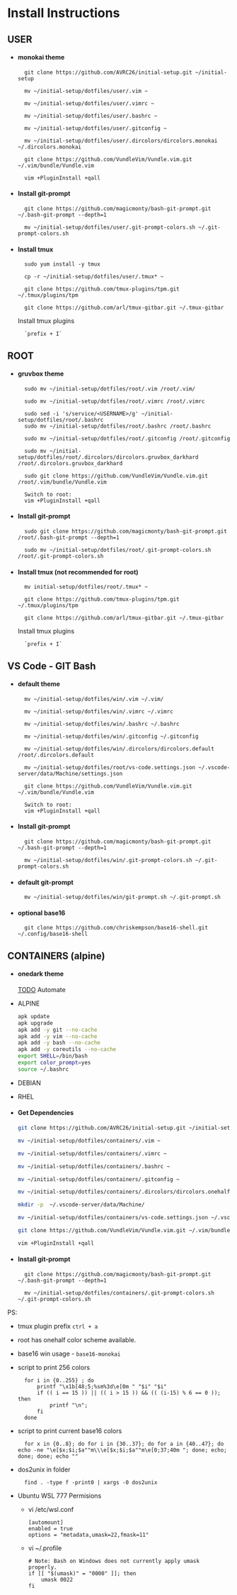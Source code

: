 # Install Instructions

## USER

-   #### monokai theme

          git clone https://github.com/AVRC26/initial-setup.git ~/initial-setup

          mv ~/initial-setup/dotfiles/user/.vim ~

          mv ~/initial-setup/dotfiles/user/.vimrc ~

          mv ~/initial-setup/dotfiles/user/.bashrc ~

          mv ~/initial-setup/dotfiles/user/.gitconfig ~

          mv ~/initial-setup/dotfiles/user/.dircolors/dircolors.monokai ~/.dircolors.monokai

          git clone https://github.com/VundleVim/Vundle.vim.git ~/.vim/bundle/Vundle.vim

          vim +PluginInstall +qall

-   #### Install git-prompt

          git clone https://github.com/magicmonty/bash-git-prompt.git ~/.bash-git-prompt --depth=1

          mv ~/initial-setup/dotfiles/user/.git-prompt-colors.sh ~/.git-prompt-colors.sh

-   #### Install tmux

          sudo yum install -y tmux

          cp -r ~/initial-setup/dotfiles/user/.tmux* ~

          git clone https://github.com/tmux-plugins/tpm.git ~/.tmux/plugins/tpm

          git clone https://github.com/arl/tmux-gitbar.git ~/.tmux-gitbar

    Install tmux plugins

          `prefix + I`

## ROOT

-   #### gruvbox theme

          sudo mv ~/initial-setup/dotfiles/root/.vim /root/.vim/

          sudo mv ~/initial-setup/dotfiles/root/.vimrc /root/.vimrc

          sudo sed -i 's/service/<USERNAME>/g' ~/initial-setup/dotfiles/root/.bashrc
          sudo mv ~/initial-setup/dotfiles/root/.bashrc /root/.bashrc

          sudo mv ~/initial-setup/dotfiles/root/.gitconfig /root/.gitconfig

          sudo mv ~/initial-setup/dotfiles/root/.dircolors/dircolors.gruvbox_darkhard /root/.dircolors.gruvbox_darkhard

          sudo git clone https://github.com/VundleVim/Vundle.vim.git /root/.vim/bundle/Vundle.vim

          Switch to root:
          vim +PluginInstall +qall

-   #### Install git-prompt

          sudo git clone https://github.com/magicmonty/bash-git-prompt.git /root/.bash-git-prompt --depth=1

          sudo mv ~/initial-setup/dotfiles/root/.git-prompt-colors.sh /root/.git-prompt-colors.sh

-   #### Install tmux (not recommended for root)

          mv initial-setup/dotfiles/root/.tmux* ~

          git clone https://github.com/tmux-plugins/tpm.git ~/.tmux/plugins/tpm

          git clone https://github.com/arl/tmux-gitbar.git ~/.tmux-gitbar

    Install tmux plugins

          `prefix + I`

## VS Code - GIT Bash

-   #### default theme

          mv ~/initial-setup/dotfiles/win/.vim ~/.vim/

          mv ~/initial-setup/dotfiles/win/.vimrc ~/.vimrc

          mv ~/initial-setup/dotfiles/win/.bashrc ~/.bashrc

          mv ~/initial-setup/dotfiles/win/.gitconfig ~/.gitconfig

          mv ~/initial-setup/dotfiles/win/.dircolors/dircolors.default /root/.dircolors.default

          mv ~/initial-setup/dotfiles/root/vs-code.settings.json ~/.vscode-server/data/Machine/settings.json

          git clone https://github.com/VundleVim/Vundle.vim.git ~/.vim/bundle/Vundle.vim

          Switch to root:
          vim +PluginInstall +qall

-   #### Install git-prompt

          git clone https://github.com/magicmonty/bash-git-prompt.git ~/.bash-git-prompt --depth=1

          mv ~/initial-setup/dotfiles/win/.git-prompt-colors.sh ~/.git-prompt-colors.sh

-   #### default git-prompt

          mv ~/initial-setup/dotfiles/win/git-prompt.sh ~/.git-prompt.sh

-   #### optional base16
          git clone https://github.com/chriskempson/base16-shell.git ~/.config/base16-shell

## CONTAINERS (alpine)

-   #### onedark theme
    [TODO](https://www.ionos.com/community/server-cloud-infrastructure/docker/understanding-and-managing-docker-container-volumes/) Automate

*   ALPINE

    ```bash
    apk update
    apk upgrade
    apk add -y git --no-cache
    apk add -y vim --no-cache
    apk add -y bash --no-cache
    apk add -y coreutils --no-cache
    export SHELL=/bin/bash
    export color_prompt=yes
    source ~/.bashrc
    ```

*   DEBIAN
*   RHEL

-   #### **Get Dependencies**

    ```bash
    git clone https://github.com/AVRC26/initial-setup.git ~/initial-setup

    mv ~/initial-setup/dotfiles/containers/.vim ~

    mv ~/initial-setup/dotfiles/containers/.vimrc ~

    mv ~/initial-setup/dotfiles/containers/.bashrc ~

    mv ~/initial-setup/dotfiles/containers/.gitconfig ~

    mv ~/initial-setup/dotfiles/containers/.dircolors/dircolors.onehalfdark ~/.dircolors.onehalfdark

    mkdir -p  ~/.vscode-server/data/Machine/

    mv ~/initial-setup/dotfiles/containers/vs-code.settings.json ~/.vscode-server/data/Machine/settings.json

    git clone https://github.com/VundleVim/Vundle.vim.git ~/.vim/bundle/Vundle.vim

    vim +PluginInstall +qall
    ```

-   #### Install git-prompt

          git clone https://github.com/magicmonty/bash-git-prompt.git ~/.bash-git-prompt --depth=1

          mv ~/initial-setup/dotfiles/containers/.git-prompt-colors.sh ~/.git-prompt-colors.sh

PS:

-   tmux plugin prefix `ctrl + a`
-   root has onehalf color scheme available.
-   base16 win usage - `base16-monokai`
-   script to print 256 colors

          for i in {0..255} ; do
              printf "\x1b[48;5;%sm%3d\e[0m " "$i" "$i"
              if (( i == 15 )) || (( i > 15 )) && (( (i-15) % 6 == 0 )); then
                  printf "\n";
              fi
          done

-   script to print current base16 colors

          for x in {0..8}; do for i in {30..37}; do for a in {40..47}; do echo -ne "\e[$x;$i;$a""m\\\e[$x;$i;$a""m\e[0;37;40m "; done; echo; done; done; echo ""

-   dos2unix in folder

          find . -type f -print0 | xargs -0 dos2unix

-   Ubuntu WSL 777 Permisions

    -   vi /etc/wsl.conf

            [automount]
            enabled = true
            options = "metadata,umask=22,fmask=11"

    -   vi ~/.profile

            # Note: Bash on Windows does not currently apply umask properly.
            if [[ "$(umask)" = "0000" ]]; then
            	umask 0022
            fi
